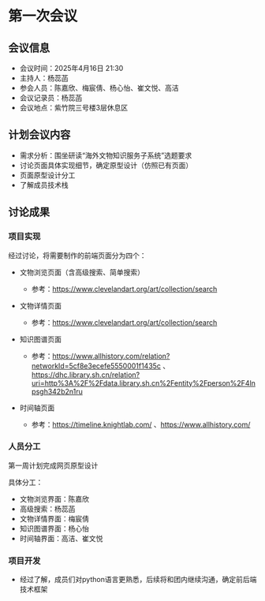 # 第一次会议

## 会议信息

- 会议时间：2025年4月16日 21:30
- 主持人：杨蕊菡
- 参会人员：陈嘉欣、梅宸倩、杨心怡、崔文悦、高洁
- 会议记录员：杨蕊菡
- 会议地点：紫竹院三号楼3层休息区

## 计划会议内容

- 需求分析：围坐研读“海外文物知识服务子系统”选题要求
- 讨论页面具体实现细节，确定原型设计（仿照已有页面）
- 页面原型设计分工
- 了解成员技术栈

## 讨论成果

### 项目实现

经过讨论，将需要制作的前端页面分为四个：

- 文物浏览页面（含高级搜索、简单搜索）
    - 参考：https://www.clevelandart.org/art/collection/search
- 文物详情页面
    - 参考：https://www.clevelandart.org/art/collection/search

- 知识图谱页面
    - 参考：https://www.allhistory.com/relation?networkId=5cf8e3ecefe5550001f1435c 、https://dhc.library.sh.cn/relation?uri=http%3A%2F%2Fdata.library.sh.cn%2Fentity%2Fperson%2F4lnpsgh342b2n1ru

- 时间轴页面
    - 参考：https://timeline.knightlab.com/ 、https://www.allhistory.com/

### 人员分工

第一周计划完成网页原型设计

具体分工：

- 文物浏览界面：陈嘉欣
- 高级搜索：杨蕊菡
- 文物详情界面：梅宸倩
- 知识图谱界面：杨心怡
- 时间轴界面：高洁、崔文悦

### 项目开发

- 经过了解，成员们对python语言更熟悉，后续将和团内继续沟通，确定前后端技术框架
